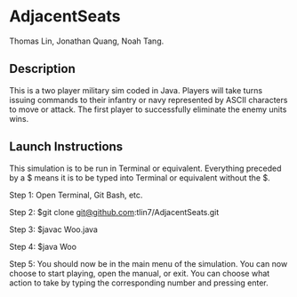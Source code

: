 # AdjacentSeats

Thomas Lin, Jonathan Quang, Noah Tang.

## Description
This is a two player military sim coded in Java. Players will take turns issuing commands to their infantry or navy represented by ASCII characters to move or attack. The first  player to successfully eliminate the enemy units wins.

## Launch Instructions
This simulation is to be run in Terminal or equivalent. Everything preceded by a $ means it is to be typed into Terminal or equivalent without the $.

Step 1: Open Terminal, Git Bash, etc.

Step 2: $git clone git@github.com:tlin7/AdjacentSeats.git

Step 3: $javac Woo.java

Step 4: $java Woo

Step 5: You should now be in the main menu of the simulation. You can now choose to start playing, open the manual, or exit. You can choose what action to take by typing the corresponding number and pressing enter. 


